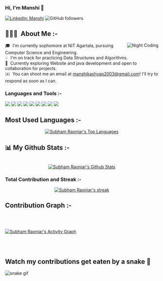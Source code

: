 ### Hi, I'm Manshi 👋

[![Linkedin: Manshi](https://img.shields.io/badge/-KR-blue?style=flat-square&logo=Linkedin&logoColor=white&link=https://www.linkedin.com/in/manshi-9b052b201)](https://www.linkedin.com/in/kumari-riya-110073201)
![GitHub followers](https://img.shields.io/github/followers/manshikashyap?label=Follow&style=social)


## 👨🏻‍💻 &nbsp;About Me :-


<img alt="Night Coding" src="https://c.tenor.com/AlUkiGkR2j8AAAAM/new-game-ahagon-umiko-programming.gif" align="right"/>

🎓 &nbsp;I'm currently sophomore at NIT Agartala, pursuing Computer Science and Engineering.\
💡 &nbsp;I'm on track for practicing Data Structures and Algorithms.\
🌱 &nbsp;Currently exploring Website and java development and open to collaboration for projects.\
✉️ &nbsp;You can shoot me an email at manshikashyap2003@gmail.com! I'll try to respond as soon as I can.


### Languages and Tools :-
 <img src="https://img.shields.io/badge/-Java-A8B9CC?logo=java&logoColor=fff"> <img src="https://img.shields.io/badge/-C-A8B9CC?logo=c&logoColor=fff">  <img src="https://img.shields.io/badge/-C++-00599C?logo=c++&logoColor=fff"> <img src="https://img.shields.io/badge/-Canva-00C4CC?logo=canva&logoColor=fff"> <img src="https://img.shields.io/badge/-CSS-1572B6?logo=css3&logoColor=fff">  <img src="https://img.shields.io/badge/-HTML-e34f26?logo=html5&logoColor=fff"> <img src="https://img.shields.io/badge/-JavaScript-F7DF1E?logo=javascript&logoColor=fff">  <img src="https://img.shields.io/badge/-Python-3776AB?logo=python&logoColor=fff"> <img src="https://img.shields.io/badge/-React-61DAFB?logo=react&logoColor=fff">


## Most Used Languages :-
<p align="center">
  <a href="https://github.com/manshikashyap/github-readme-stats"><img alt="Subham Raoniar's Top Languages" src="https://github-readme-stats.vercel.app/api/top-langs/?username=manshikashyap&langs_count=8&count_private=true&layout=compact&theme=react&hide_border=true&bg_color=0D1117" /></a>
  <br/>
    </p>


## 📊 My Github Stats :-
<p align="center">
  <br/>
    <a href="https://github.com/manshikashyap/github-readme-stats"><img alt="Subham Raoniar's Github Stats" src="https://github-readme-stats.vercel.app/api?username=manshikashyap&show_icons=true&count_private=true&theme=react&hide_border=true&bg_color=0D1117" /></a>
  </p> 


### Total Contribution and Streak :-
<p align="center">
    <a href="https://github.com/manshikashyap/github-readme-streak-stats">
        <img title="🔥 Get streak stats for your profile at git.io/streak-stats" alt="Subham Raoniar's streak" src="https://github-readme-streak-stats.herokuapp.com/?user=manshikashyap&theme=black-ice&hide_border=true&stroke=0000&background=060A0CD0"/>
    </a>
</p> 


## Contribution Graph :-

<br/>
<br/>

<a href="https://github.com/manshikashyap/github-readme-activity-graph"><img alt="Subham Raoniar's Activity Graph" src="https://activity-graph.herokuapp.com/graph?username=manshikashyap&bg_color=0D1117&color=5BCDEC&line=5BCDEC&point=FFFFFF&hide_border=true" /></a>

<br/>
<br/>


## Watch my contributions get eaten by a snake 🐍

![snake gif](https://github.com/manshikashyap/manshikashyap/blob/output/github-contribution-grid-snake.gif)

